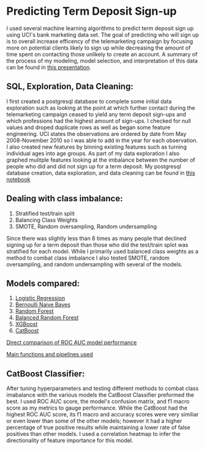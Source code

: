 # Predicting Term Deposit Sign-up

I used several machine learning algorithms to predict term deposit sign up using UCI's bank marketing data set. The goal of predicting who will sign up is to overall increase efficency of the telemarketing campaign by focusing more on potential clients likely to sign up while decreasing the amount of time spent on contacting those unlikely to create an account. A summary of the process of my modeling, model selection, and interpretation of this data can be found in [this presentation](Bank_Marketing_presentation.pdf).

## SQL, Exploration, Data Cleaning:

I first created a postgresql database to complete some initial data exploration such as looking at the point at which further contact during the telemarketing campaign ceased to yield any term deposit sign-ups and which professions had the highest amount of sign-ups. I checked for null values and droped duplicate rows as well as began some feature engineering. UCI states the observations are ordered by date from May 2008-November 2010 so I was able to add in the year for each observation. I also created new features by binning existing features such as turning individual ages into age groups. As part of my data exploration I also graphed mulitple features looking at the imbalance between the number of people who did and did not sign up for a term deposit. My postgresql database creation, data exploration, and data cleaning can be found in [this notebook](Bank_sql.ipynb)

## Dealing with class imbalance:

1. Stratified test/train split
2. Balancing Class Weights
3. SMOTE, Random oversampling, Random undersampling

Since there was slightly less than 8 times as many people that declined signing up for a term deposit than those who did the test/train splot was stratified for each model. While I primarily used balanced class weights as a method to combat class imbalance I also tested SMOTE, random oversampling, and random undersampling with several of the models.

## Models compared:

1. [Logistic Regression](Bank_sql.ipynb)
2. [Bernoulli Naive Bayes](Bank_Naive_Bayes.ipynb)
3. [Random Forest](Bank_RF.ipynb)
4. [Balanced Random Forest](Bank_RF.ipynb)
5. [XGBoost](XGBoost.ipynb)
6. [CatBoost](Catboost.ipynb)

[Direct comparison of ROC AUC model performance](ROC_AUC.ipynb)

[Main functions and pipelines used](jne_functions.py)

## CatBoost Classifier:

After tuning hyperparameters and testing different methods to combat class imabalance with the various models the CatBoost Classifier preformed the best. I used ROC AUC score, the model's confusion matrix, and f1 macro score as my metrics to gauge performance. While the CatBoost had the highest ROC AUC score, its f1 macro and accuracy scores were very similiar or even lower than some of the other models; however it had a higher percentage of true positive results while maintaining a lower rate of false positives than other models. I used a correlation heatmap to infer the directionality of feature importance for this model. 
